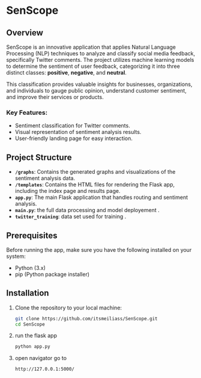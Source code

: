 # SenScope

## Overview

SenScope is an innovative application that applies Natural Language Processing (NLP) techniques to analyze and classify social media feedback, specifically Twitter comments. The project utilizes machine learning models to determine the sentiment of user feedback, categorizing it into three distinct classes: **positive**, **negative**, and **neutral**.

This classification provides valuable insights for businesses, organizations, and individuals to gauge public opinion, understand customer sentiment, and improve their services or products.

### Key Features:
- Sentiment classification for Twitter comments.
- Visual representation of sentiment analysis results.
- User-friendly landing page for easy interaction.

## Project Structure

- **`/graphs`**: Contains the generated graphs and visualizations of the sentiment analysis data.
- **`/templates`**: Contains the HTML files for rendering the Flask app, including the index page and results page.
- **`app.py`**: The main Flask application that handles routing and sentiment analysis.
- **`main.py`**: the full data processing and model deployement .
- **`twitter_training`**: data set used for training .



## Prerequisites

Before running the app, make sure you have the following installed on your system:

- Python (3.x)
- pip (Python package installer)

## Installation

1. Clone the repository to your local machine:

   ```bash
   git clone https://github.com/itsmeiliass/SenScope.git
   cd SenScope

2. run the flask app 
    ```bash
   python app.py
3. open navigator go to 
    ```bash
    http://127.0.0.1:5000/

